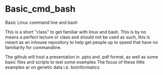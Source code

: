 # Basic_cmd_bash
Basic Linux command line and bash

This is a short "class" to get familiar with linux and bash. 
This is by no means a perfect lecture or class and should not be used as such, this is meant as an inhouse repository to help get people up to speed that have no familiarity for commandline.

The github will host a presentation in .pptx and .pdf format, as well as some basic files and scripts to test some examples
The focus of these little examples ar on genetic data i.e. bioinformatics
